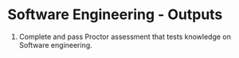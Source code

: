 # Software Engineering - Outputs

1. Complete and pass Proctor assessment that tests knowledge on Software engineering.